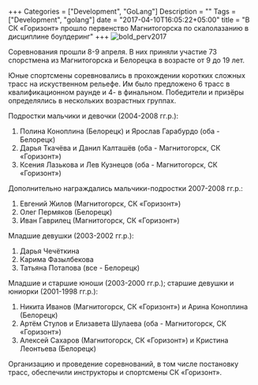 +++
Categories = ["Development", "GoLang"]
Description = ""
Tags = ["Development", "golang"]
date = "2017-04-10T16:05:22+05:00"
title = "В СК «Горизонт» прошло первенство Магнитогорска по скалолазанию в дисциплине боулдеринг"
+++
![bold_perv2017](/images/bold_perv2017.jpg)

Соревнования прошли 8-9 апреля. В них приняли участие 73 спорстмена из Магнитогорска и Белорецка в возрасте от 9 до 19 лет.
<!--more-->

Юные спортсмены соревновались в прохождении коротких сложных трасс на искуственном рельефе. Им было предложено 6 трасс в квалификационном раунде и 4- в финальном.
Победители и призёры определялись в нескольких возрастных группах.

Подростки мальчики и девочки (2004-2008 гг.р.):
1. Полина Коноплина (Белорецк) и Ярослав Гарабурдо (оба - Белорецк)
2. Дарья Ткачёва и Данил Калташёв (оба - Магнитогорск, СК «Горизонт»)
3. Ксения Лазькова и Лев Кузнецов (оба - Магнитогорск, СК «Горизонт»)

Дополнительно награждались мальчики-подростки 2007-2008 гг.р.:
1. Евгений Жилов (Магнитогорск, СК «Горизонт»)
2. Олег Пермяков (Белорецк)
3. Иван Гаврилец (Магнитогорск, СК «Горизонт»)

Младшие девушки (2003-2002 гг.р.):
1. Дарья Чечёткина
2. Карима Фазылбекова
3. Татьяна Потапова
(все - Белорецк)

Младшие и старшие юноши (2003-2000 гг.р.); старшие девушки и юниорки (2001-1998 гг.р.):
1. Никита Иванов (Магнитогорск, СК «Горизонт») и Арина Коноплина (Белорецк)
2. Артём Стулов и Елизавета Шулаева (оба - Магнитогорск, СК «Горизонт»)
3. Алексей Сахаров (Магнитогорск, СК «Горизонт») и Кристина Леонтьева (Белорецк)

Организацию и проведение соревнований, в том числе постановку трасс, обеспечили инструкторы и спортсмены СК «Горизонт».

